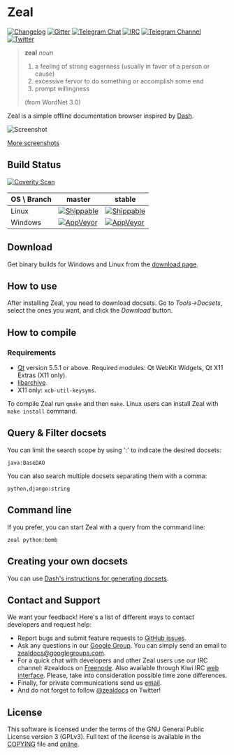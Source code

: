 # Zeal

[![Changelog](https://img.shields.io/github/release/zealdocs/zeal.svg?style=flat-square)](https://github.com/zealdocs/zeal/releases)
[![Gitter](https://img.shields.io/gitter/room/zealdocs/zeal.svg?style=flat-square)](https://gitter.im/zealdocs/zeal)
[![Telegram Chat](https://img.shields.io/badge/chat-on%20telegram-179cde.svg?style=flat-square)](https://telegram.me/zealdocschat)
[![IRC](https://img.shields.io/badge/chat-on%20irc-blue.svg?style=flat-square)](https://kiwiirc.com/client/irc.freenode.net/#zealdocs)
[![Telegram Channel](https://img.shields.io/badge/follow-on%20telegram-179cde.svg?style=flat-square)](https://telegram.me/zealdocs)
[![Twitter](https://img.shields.io/badge/follow-on%20twitter-1da1f2.svg?style=flat-square)](https://twitter.com/zealdocs)

> **zeal** *noun*
>
> 1. a feeling of strong eagerness (usually in favor of a person or cause)
> 2. excessive fervor to do something or accomplish some end
> 3. prompt willingness
>
> (from WordNet 3.0)

Zeal is a simple offline documentation browser inspired by [Dash](https://kapeli.com/dash).

![Screenshot](https://i.imgur.com/v63u1ZJ.png)

[More screenshots](https://imgur.com/a/eVi97)

## Build Status

[![Coverity Scan](https://img.shields.io/coverity/scan/4271.svg?style=flat-square)](https://scan.coverity.com/projects/4271)

OS \ Branch | master | stable
------------|--------|-------
Linux | [![Shippable](https://img.shields.io/shippable/54ac2ce4d46935d5fbc19b84/master.svg?style=flat-square)](https://app.shippable.com/projects/54ac2ce4d46935d5fbc19b84) | [![Shippable](https://img.shields.io/shippable/54ac2ce4d46935d5fbc19b84/stable.svg?style=flat-square)](https://app.shippable.com/projects/54ac2ce4d46935d5fbc19b84)
Windows | [![AppVeyor](https://img.shields.io/appveyor/ci/trollixx/zeal/master.svg?style=flat-square)](https://ci.appveyor.com/project/trollixx/zeal) | [![AppVeyor](https://img.shields.io/appveyor/ci/trollixx/zeal/stable.svg?style=flat-square)](https://ci.appveyor.com/project/trollixx/zeal)

## Download

Get binary builds for Windows and Linux from the [download page](https://zealdocs.org/download.html).

## How to use

After installing Zeal, you need to download docsets. Go to *Tools->Docsets*, select the ones you want, and click the *Download* button.

## How to compile

### Requirements
* [Qt](https://www.qt.io/) version 5.5.1 or above. Required modules: Qt WebKit Widgets, Qt X11 Extras (X11 only).
* [libarchive](http://libarchive.org/).
* X11 only: `xcb-util-keysyms`.

To compile Zeal run `qmake` and then `make`. Linux users can install Zeal with `make install` command.

## Query & Filter docsets

You can limit the search scope by using ':' to indicate the desired docsets:

`java:BaseDAO`

You can also search multiple docsets separating them with a comma:

`python,django:string`

## Command line

If you prefer, you can start Zeal with a query from the command line:

`zeal python:bomb`

## Creating your own docsets

You can use [Dash's instructions for generating docsets](https://kapeli.com/docsets).

## Contact and Support

We want your feedback! Here's a list of different ways to contact developers and request help:
* Report bugs and submit feature requests to [GitHub issues](https://github.com/zealdocs/zeal/issues).
* Ask any questions in our [Google Group](https://groups.google.com/d/forum/zealdocs). You can simply send an email to zealdocs@googlegroups.com.
* For a quick chat with developers and other Zeal users use our IRC channel: #zealdocs on [Freenode](https://freenode.net/). Also available through Kiwi IRC [web interface](https://kiwiirc.com/client/irc.freenode.net/#zealdocs). Please, take into consideration possible time zone differences.
* Finally, for private communications send us [email](mailto:zeal@zealdocs.org).
* And do not forget to follow [@zealdocs](https://twitter.com/zealdocs) on Twitter!

## License

This software is licensed under the terms of the GNU General Public License version 3 (GPLv3). Full text of the license is available in the [COPYING](https://github.com/zealdocs/zeal/blob/master/COPYING) file and [online](http://opensource.org/licenses/gpl-3.0.html).
